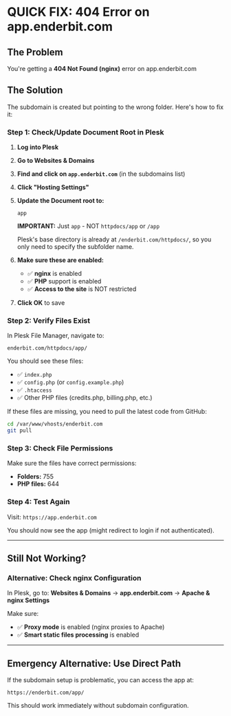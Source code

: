 # QUICK FIX: 404 Error on app.enderbit.com

## The Problem
You're getting a **404 Not Found (nginx)** error on app.enderbit.com

## The Solution
The subdomain is created but pointing to the wrong folder. Here's how to fix it:

### Step 1: Check/Update Document Root in Plesk

1. **Log into Plesk**

2. **Go to Websites & Domains**

3. **Find and click on `app.enderbit.com`** (in the subdomains list)

4. **Click "Hosting Settings"**

5. **Update the Document root to:**
   ```
   app
   ```
   
   **IMPORTANT:** Just `app` - NOT `httpdocs/app` or `/app`
   
   Plesk's base directory is already at `/enderbit.com/httpdocs/`, so you only need to specify the subfolder name.

6. **Make sure these are enabled:**
   - ✅ **nginx** is enabled
   - ✅ **PHP** support is enabled
   - ✅ **Access to the site** is NOT restricted

7. **Click OK** to save

### Step 2: Verify Files Exist

In Plesk File Manager, navigate to:
```
enderbit.com/httpdocs/app/
```

You should see these files:
- ✅ `index.php`
- ✅ `config.php` (or `config.example.php`)
- ✅ `.htaccess`
- ✅ Other PHP files (credits.php, billing.php, etc.)

If these files are missing, you need to pull the latest code from GitHub:
```bash
cd /var/www/vhosts/enderbit.com
git pull
```

### Step 3: Check File Permissions

Make sure the files have correct permissions:
- **Folders:** 755
- **PHP files:** 644

### Step 4: Test Again

Visit: `https://app.enderbit.com`

You should now see the app (might redirect to login if not authenticated).

---

## Still Not Working?

### Alternative: Check nginx Configuration

In Plesk, go to:
**Websites & Domains** → **app.enderbit.com** → **Apache & nginx Settings**

Make sure:
- ✅ **Proxy mode** is enabled (nginx proxies to Apache)
- ✅ **Smart static files processing** is enabled

---

## Emergency Alternative: Use Direct Path

If the subdomain setup is problematic, you can access the app at:
```
https://enderbit.com/app/
```

This should work immediately without subdomain configuration.
